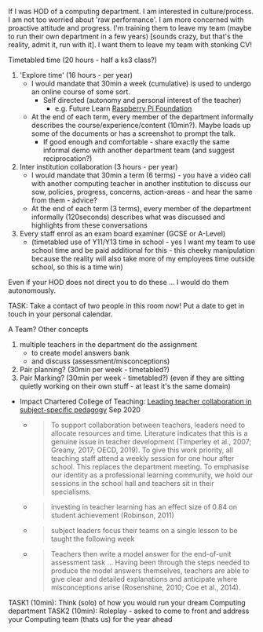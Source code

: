 
If I was HOD of a computing department. I am interested in culture/process. I am not too worried about 'raw performance'. I am more concerned with proactive attitude and progress. I'm training them to leave my team (maybe to run their own department in a few years) [sounds crazy, but that's the reality, admit it, run with it]. I want them to leave my team with stonking CV!

Timetabled time (20 hours - half a ks3 class?)

1. 'Explore time' (16 hours - per year)
    * I would mandate that 30min a week (cumulative) is used to undergo an online course of some sort.
        * Self directed (autonomy and personal interest of the teacher)
            * e.g. Future Learn [Raspberry Pi Foundation](https://www.futurelearn.com/partners/raspberry-pi)
    * At the end of each term, every member of the department informally describes the course/experience/content (10min?). Maybe loads up some of the documents or has a screenshot to prompt the talk.
        * If good enough and comfortable - share exactly the same informal demo with another department team (and suggest reciprocation?)
2. Inter institution collaboration (3 hours - per year)
    * I would mandate that 30min a term (6 terms) - you have a video call with another computing teacher in another institution to discuss our sow, policies, progress, concerns, action-areas - and hear the same from them - advice?
    * At the end of each term (3 terms), every member of the department informally (120seconds) describes what was discussed and highlights from these conversations
3. Every staff enrol as an exam board examiner (GCSE or A-Level)
    * (timetabled use of Y11/Y13 time in school - yes I want my team to use school time and be paid additional for this - this cheeky manipulation because the reality will also take more of my employees time outside school, so this is a time win)

Even if your HOD does not direct you to do these ... I would do them autonomously.

TASK: Take a contact of two people in this room now! Put a date to get in touch in your personal calendar.

A Team? Other concepts
1. multiple teachers in the department do the assignment
    * to create model answers bank
    * and discuss (assessment/misconceptions)
2. Pair planning? (30min per week - timetabled?)
3. Pair Marking? (30min per week - timetabled?) (even if they are sitting quietly working on their own stuff - at least it's the same domain)


* Impact Chartered College of Teaching: [Leading teacher collaboration in subject-specific pedagogy](https://my.chartered.college/impact_article/leading-teacher-collaboration-in-subject-specific-pedagogy/) Sep 2020 
    * > To support collaboration between teachers, leaders need to allocate resources and time. Literature indicates that this is a genuine issue in teacher development (Timperley et al., 2007; Greany, 2017; OECD, 2019). To give this work priority, all teaching staff attend a weekly session for one hour after school. This replaces the department meeting. To emphasise our identity as a professional learning community, we hold our sessions in the school hall and teachers sit in their specialisms.
    * > investing in teacher learning has an effect size of 0.84 on student achievement (Robinson, 2011)
    * > subject leaders focus their teams on a single lesson to be taught the following week
    * > Teachers then write a model answer for the end-of-unit assessment task
      > ...
      > Having been through the steps needed to produce the model answers themselves, teachers are able to give clear and detailed explanations and anticipate where misconceptions arise (Rosenshine, 2010; Coe et al., 2014).

TASK1 (10min): Think (solo) of how you would run your dream Computing department
TASK2 (10min): Roleplay - asked to come to front and address your Computing team (thats us) for the year ahead